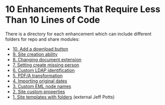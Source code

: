 10 Enhancements That Require Less Than 10 Lines of Code
====================

There is a directory for each enhancement which can include different folders for repo and share modules:

* [10. Add a download button](https://github.com/keensoft/alfresco-summit-2014/tree/master/10-enhancements/10-download-quickshare)
* [9. Site creation ability](https://github.com/keensoft/alfresco-summit-2014/tree/master/10-enhancements/09-hide-create-site)
* [8. Changing document extension](https://github.com/keensoft/alfresco-summit-2014/tree/master/10-enhancements/08-rename-on-change-ext)
* [7. Setting create missing person](https://github.com/keensoft/alfresco-summit-2014/tree/master/10-enhancements/07-disable-create-missing-people)
* [6. Custom LDAP identification](https://github.com/keensoft/alfresco-summit-2014/tree/master/10-enhancements/06-custom-ldap-id)
* [5. PDF/A transformation](https://github.com/keensoft/alfresco-summit-2014/tree/master/10-enhancements/05-pdfa-transformer)
* [4. Importing original dates](https://github.com/keensoft/alfresco-summit-2014/tree/master/10-enhancements/04-import-original-dates)
* [3. Custom EML node names](https://github.com/keensoft/alfresco-summit-2014/tree/master/10-enhancements/03-rename-on-imap-creation)
* [2. Site custom properties](https://github.com/keensoft/alfresco-summit-2014/tree/master/10-enhancements/02-custom-site-props)
* [1. Site templates with folders](http://ecmarchitect.com/archives/2014/04/04/3687) (external Jeff Potts)